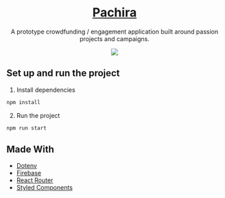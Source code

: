 <p align="center">
  <a href="https://pachira-acc77.web.app/">
    <h1 align="center">Pachira</h1>
  </a>
</p> 
<p align="center">
  A prototype crowdfunding / engagement application built around passion projects and campaigns.
</p>
<p align="center">
  <img src="https://user-images.githubusercontent.com/84942739/178912304-0dace3ec-c080-4509-855a-77d61586e106.png" />
</p>

## Set up and run the project 

1. Install dependencies
```bash
npm install
```

2. Run the project
```bash
npm run start
```

## Made With
- [Dotenv](https://github.com/motdotla/dotenv#readme)
- [Firebase](https://firebase.google.com/)
- [React Router](https://reactrouter.com/)
- [Styled Components](https://styled-components.com/)
